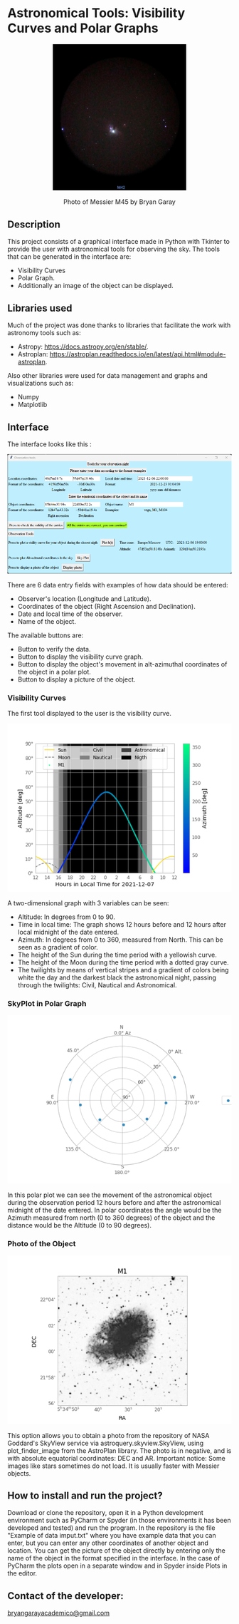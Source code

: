 # Astronomical Tools: Visibility Curves and Polar Graphs

<p align="center">
  <img src="assets/M45-Bryan-Garay.jpeg" width="300px" alt="M45">
  <p align="center">Photo of Messier M45 by Bryan Garay</p>
</p>

## Description 
This project consists of a graphical interface made in Python with Tkinter to provide the user with astronomical tools for observing the sky. The tools that can be generated in the interface are: 
- Visibility Curves 
- Polar Graph. 
- Additionally an image of the object can be displayed.

## Libraries used
Much of the project was done thanks to libraries that facilitate the work with astronomy tools such as: 
- Astropy: https://docs.astropy.org/en/stable/.
- Astroplan: https://astroplan.readthedocs.io/en/latest/api.html#module-astroplan.

Also other libraries were used for data management and graphs and visualizations such as:
- Numpy
- Matplotlib

## Interface

The interface looks like this :

<img src="assets/Interface.png">

There are 6 data entry fields with examples of how data should be entered:
- Observer's location (Longitude and Latitude).
- Coordinates of the object (Right Ascension and Declination).
- Date and local time of the observer. 
- Name of the object. 

The available buttons are:
- Button to verify the data.
- Button to display the visibility curve graph.
- Button to display the object's movement in alt-azimuthal coordinates of the object in a polar plot.
- Button to display a picture of the object.

### Visibility Curves
The first tool displayed to the user is the visibility curve.
<p><img src="assets/M1-Visiblity-Curve.png"></p>

A two-dimensional graph with 3 variables can be seen: 
- Altitude: In degrees from 0 to 90. 
- Time in local time: The graph shows 12 hours before and 12 hours after local midnight of the date entered.
- Azimuth: In degrees from 0 to 360, measured from North. This can be seen as a gradient of color. 
- The height of the Sun during the time period with a yellowish curve. 
- The height of the Moon during the time period with a dotted gray curve. 
- The twilights by means of vertical stripes and a gradient of colors being white the day and the darkest black the astronomical night, passing through the twilights: Civil, Nautical and Astronomical.  

### SkyPlot in Polar Graph
<p><img src="assets/M1-Skyplot.png"></p>
In this polar plot we can see the movement of the astronomical object during the observation period 12 hours before and after the astronomical midnight of the date entered. In polar coordinates the angle would be the Azimuth measured from north (0 to 360 degrees) of the object and the distance would be the Altitude (0 to 90 degrees).

### Photo of the Object 
<p><img src="assets/M1-picture.png"></p>
This option allows you to obtain a photo from the repository of NASA Goddard's SkyView service via astroquery.skyview.SkyView, using plot_finder_image from the AstroPlan library. The photo is in negative, and is with absolute equatorial coordinates: DEC and AR. 
Important notice: Some images like stars sometimes do not load. It is usually faster with Messier objects. 

## How to install and run the project?
Download or clone the repository, open it in a Python development environment such as PyCharm or Spyder (in those environments it has been developed and tested) and run the program.
In the repository is the file "Example of data imput.txt" where you have example data that you can enter, but you can enter any other coordinates of another object and location. You can get the picture of the object directly by entering only the name of the object in the format specified in the interface. 
In the case of PyCharm the plots open in a separate window and in Spyder inside Plots in the editor. 

## Contact of the developer:
bryangarayacademico@gmail.com
